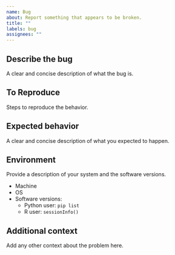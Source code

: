 ```yaml
---
name: Bug
about: Report something that appears to be broken.
title: ""
labels: bug
assignees: ""
---
```


## Describe the bug

A clear and concise description of what the bug is.

## To Reproduce

Steps to reproduce the behavior.

## Expected behavior

A clear and concise description of what you expected to happen.

## Environment

Provide a description of your system and the software versions.

- Machine
- OS
- Software versions:
  - Python user: `pip list`
  - R user: `sessionInfo()`

## Additional context

Add any other context about the problem here.
